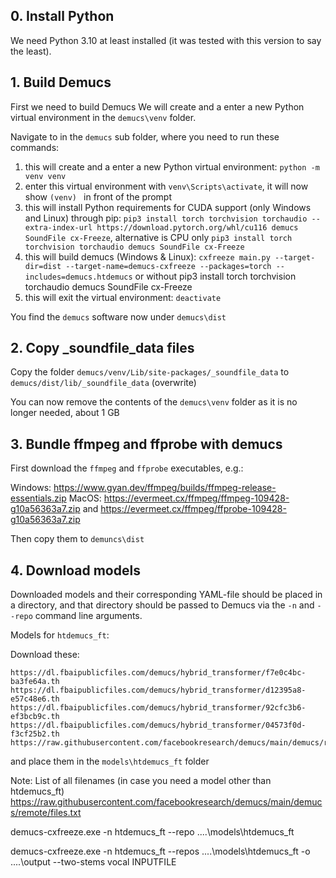 ## 0. Install Python

We need Python 3.10 at least installed (it was tested with this version to say the least).

## 1. Build Demucs

First we need to build Demucs
We will create and a enter a new Python virtual environment in the `demucs\venv` folder.

Navigate to in the `demucs` sub folder, where you need to run these commands:
1. this will create and a enter a new Python virtual environment: `python -m venv venv`
2. enter this virtual environment with `venv\Scripts\activate`, it will now show `(venv) ` in front of the prompt
3. this will install Python requirements for CUDA support (only Windows and Linux) through pip: `pip3 install torch torchvision torchaudio --extra-index-url https://download.pytorch.org/whl/cu116 demucs SoundFile cx-Freeze`, alternative is CPU only `pip3 install torch torchvision torchaudio demucs SoundFile cx-Freeze`
4. this will build demucs (Windows & Linux): `cxfreeze main.py --target-dir=dist --target-name=demucs-cxfreeze --packages=torch --includes=demucs.htdemucs`
or without pip3 install torch torchvision torchaudio demucs SoundFile cx-Freeze
5. this will exit the virtual environment: `deactivate`

You find the `demucs` software now under `demucs\dist`

## 2. Copy _soundfile_data files

Copy the folder `demucs/venv/Lib/site-packages/_soundfile_data` to `demucs/dist/lib/_soundfile_data` (overwrite)

You can now remove the contents of the `demucs\venv` folder as it is no longer needed, about 1 GB

## 3. Bundle ffmpeg and ffprobe with demucs


First download the `ffmpeg` and `ffprobe` executables, e.g.:

Windows: https://www.gyan.dev/ffmpeg/builds/ffmpeg-release-essentials.zip
MacOS: https://evermeet.cx/ffmpeg/ffmpeg-109428-g10a56363a7.zip and https://evermeet.cx/ffmpeg/ffprobe-109428-g10a56363a7.zip

Then copy them to `demuncs\dist`

## 4. Download models

Downloaded models and their corresponding YAML-file should be placed in a directory, and that directory should be passed to Demucs via the `-n` and `--repo` command line arguments.

Models for `htdemucs_ft`:

Download these:

    https://dl.fbaipublicfiles.com/demucs/hybrid_transformer/f7e0c4bc-ba3fe64a.th
    https://dl.fbaipublicfiles.com/demucs/hybrid_transformer/d12395a8-e57c48e6.th
    https://dl.fbaipublicfiles.com/demucs/hybrid_transformer/92cfc3b6-ef3bcb9c.th
    https://dl.fbaipublicfiles.com/demucs/hybrid_transformer/04573f0d-f3cf25b2.th
    https://raw.githubusercontent.com/facebookresearch/demucs/main/demucs/remote/htdemucs_ft.yaml

and place them in the `models\htdemucs_ft` folder

Note: List of all filenames (in case you need a model other than htdemucs_ft) https://raw.githubusercontent.com/facebookresearch/demucs/main/demucs/remote/files.txt

demucs-cxfreeze.exe -n htdemucs_ft --repo ..\..\models\htdemucs_ft


demucs-cxfreeze.exe -n htdemucs_ft --repos ..\..\models\htdemucs_ft -o ..\..\output --two-stems vocal INPUTFILE